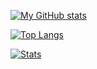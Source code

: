 [![My GitHub stats](https://github-readme-stats.vercel.app/api?username=alizahidpak)](https://github.com/anuraghazra/github-readme-stats)

[![Top Langs](https://github-readme-stats.vercel.app/api/top-langs/?username=alizahidpak)](https://github.com/anuraghazra/github-readme-stats)

[![Stats](https://github-readme-stats.vercel.app/api/wakatime?username=alizahidpak&api_domain=wakapi.dev)](https://github.com/anuraghazra/github-readme-stats)

<!--
**alizahidpak/alizahidpak** is a ✨ _special_ ✨ repository because its `README.md` (this file) appears on your GitHub profile.

Here are some ideas to get you started:

- 🔭 I’m currently working on ...
- 🌱 I’m currently learning ...
- 👯 I’m looking to collaborate on ...
- 🤔 I’m looking for help with ...
- 💬 Ask me about ...
- 📫 How to reach me: ...
- 😄 Pronouns: ...
- ⚡ Fun fact: ...
-->
